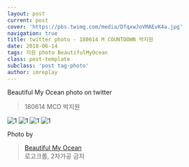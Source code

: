 ```yaml
---
layout: post
current: post
cover: 'https://pbs.twimg.com/media/DfqxwJoVMAEvK4a.jpg'
navigation: true
title: twitter photo - 180614 M COUNTDOWN 박지원
date: 2018-06-14
tags: 지원 photo BeautifulMyOcean
class: post-template
subclass: 'post tag-photo'
author: imreplay
---
```


 
Beautiful My Ocean photo on twitter

> 180614 MCD 박지원


![1](https://pbs.twimg.com/media/DfqxwJoVMAEvK4a.jpg)
![1](https://pbs.twimg.com/media/DfqxxrPUwAAxzUs.jpg)
![1](https://pbs.twimg.com/media/DfqxzKnUcAA6n8l.jpg)
![1](https://pbs.twimg.com/media/Dfqx0fBVAAAA6H1.jpg)


Photo by
> [Beautiful My Ocean](https://twitter.com/BMO_fromis)  
로고크롭, 2차가공 금지
